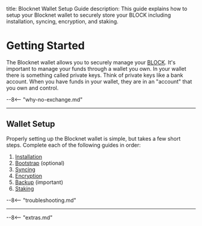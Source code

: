 title: Blocknet Wallet Setup Guide
description: This guide explains how to setup your Blocknet wallet to securely store your BLOCK including installation, syncing, encryption, and staking.


# Getting Started
The Blocknet wallet allows you to securely manage your [BLOCK](/blockchain/introduction). It's important to manage your funds through a wallet you own. In your wallet there is something called private keys. Think of private keys like a bank account. When you have funds in your wallet, they are in an "account" that you own and control.

--8<-- "why-no-exchange.md"

---

## Wallet Setup
Properly setting up the Blocknet wallet is simple, but takes a few short steps. Complete each of the following guides in order:

1. [Installation](/wallet/installation)
1. [Bootstrap](https://docs.blocknet.co/wallet/syncing/#bootstrap) (optional)
1. [Syncing](/wallet/syncing)
1. [Encryption](/wallet/encrypting)
1. [Backup](/wallet/backup-restore) (important)
1. [Staking](/wallet/staking)

<!-- 
1. [Receive Funds](wallet/addresses/#receiving-addresses)
1. [Send Funds](/wallet/send-funds)
-->

--8<-- "troubleshooting.md"

---

<!-- 
## Troubleshooting

trouble shooting
	corrupt chain errors
		shutting down message
		assertion message
	corrupt wallet dat
-->










<script type="text/javascript">
// read instructions for related links in ../snippets/extras.md
var relatedLinks = [];
</script>

--8<-- "extras.md"





